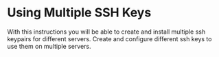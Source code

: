 # Using Multiple SSH Keys
With this instructions you will be able to create and install multiple ssh keypairs for different servers.
Create and configure different ssh keys to use them on multiple servers.
